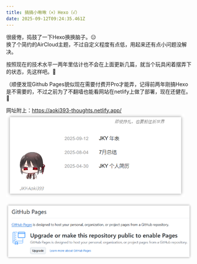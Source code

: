 ```yaml
---
title: 搞搞小啾啾（×）Hexo（√）
date: 2025-09-12T09:24:35.461Z
---
```


很疲倦，捣鼓了一下Hexo换换脑子。😑  
换了个简约的AirCloud主题，不过自定义程度有点低，用起来还有点小问题没解决。  

按照现在的技术水平一两年里估计也不会在上面更新几篇，就当个玩具闲着摆弄下的状态，先这样吧。🥱  

（顺便发现Github Pages貌似现在需要付费开Pro才能弄，记得前两年刚搞Hexo是不需要的，不过之前为了不翻墙也能看网站在netlify上做了部署，现在还健在。🤔  

网址附上：https://aoki393-thoughts.netlify.app/  
![image.png](https://raw.githubusercontent.com/aoki393/tinymind-blog/main/assets/images/2025-09-12/1757668963682.png)

![image.png](https://raw.githubusercontent.com/aoki393/tinymind-blog/main/assets/images/2025-09-12/1757668492391.png)